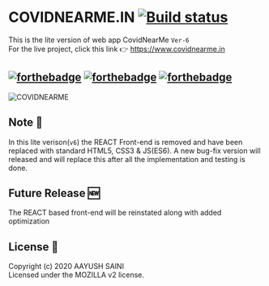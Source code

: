 # COVIDNEARME.IN [![Build status](https://ci.appveyor.com/api/projects/status/vtx65w9eg511tgo4)](https://ci.appveyor.com/project/shama/gaze) 

This is the lite version of web app CovidNearMe `Ver-6` <br>
For the live project, click this link 👉 https://www.covidnearme.in 

## [![forthebadge](https://forthebadge.com/images/badges/uses-js.svg)](https://forthebadge.com) [![forthebadge](https://forthebadge.com/images/badges/uses-html.svg)](https://forthebadge.com) [![forthebadge](https://forthebadge.com/images/badges/uses-css.svg)](https://forthebadge.com) 


![COVIDNEARME](http://images.ctfassets.net/jm7q4xlnyfax/3tIysTwifPYvZArKkcf6fz/2639f0ec0a4b591de06985962d01657e/p1-min.png)

## Note 📝
In this lite verison(`v6`) the REACT Front-end is removed and have been replaced with standard HTML5, CSS3 & JS(ES6).
A new bug-fix version will released and will replace this after all the implementation and testing is done.

## Future Release 🆕
The REACT based front-end will be reinstated along with added optimization

## License 📑
Copyright (c) 2020 AAYUSH SAINI<br>
Licensed under the MOZILLA v2 license.
